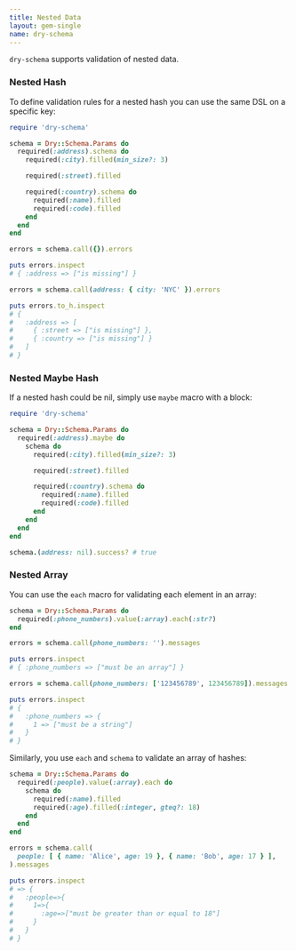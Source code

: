 ```yaml
---
title: Nested Data
layout: gem-single
name: dry-schema
---
```


`dry-schema` supports validation of nested data.

### Nested Hash

To define validation rules for a nested hash you can use the same DSL on a specific key:

```ruby
require 'dry-schema'

schema = Dry::Schema.Params do
  required(:address).schema do
    required(:city).filled(min_size?: 3)

    required(:street).filled

    required(:country).schema do
      required(:name).filled
      required(:code).filled
    end
  end
end

errors = schema.call({}).errors

puts errors.inspect
# { :address => ["is missing"] }

errors = schema.call(address: { city: 'NYC' }).errors

puts errors.to_h.inspect
# {
#   :address => [
#     { :street => ["is missing"] },
#     { :country => ["is missing"] }
#   ]
# }
```

### Nested Maybe Hash

If a nested hash could be nil, simply use `maybe` macro with a block:

```ruby
require 'dry-schema'

schema = Dry::Schema.Params do
  required(:address).maybe do
    schema do
      required(:city).filled(min_size?: 3)

      required(:street).filled

      required(:country).schema do
        required(:name).filled
        required(:code).filled
      end
    end
  end
end

schema.(address: nil).success? # true
```

### Nested Array

You can use the `each` macro for validating each element in an array:

```ruby
schema = Dry::Schema.Params do
  required(:phone_numbers).value(:array).each(:str?)
end

errors = schema.call(phone_numbers: '').messages

puts errors.inspect
# { :phone_numbers => ["must be an array"] }

errors = schema.call(phone_numbers: ['123456789', 123456789]).messages

puts errors.inspect
# {
#   :phone_numbers => {
#     1 => ["must be a string"]
#   }
# }
```

Similarly, you use `each` and `schema` to validate an array of hashes:

```ruby
schema = Dry::Schema.Params do
  required(:people).value(:array).each do
    schema do
      required(:name).filled
      required(:age).filled(:integer, gteq?: 18)
    end
  end
end

errors = schema.call(
  people: [ { name: 'Alice', age: 19 }, { name: 'Bob', age: 17 } ],
).messages

puts errors.inspect
# => {
#   :people=>{
#     1=>{
#       :age=>["must be greater than or equal to 18"]
#     }
#   }
# }
```
